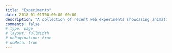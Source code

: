 ```yaml
---
title: "Experiments"
date: 2018-01-01T00:00:00-00:00
description: "A collection of recent web experiments showcasing animations created using three.js, WebGL and SCSS / CSS."
comments: false
# type: page
# layout: fullWidth
# noPagination: true
# noMeta: true
---
```

